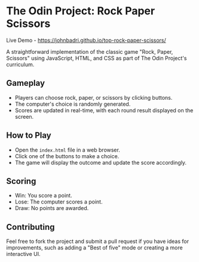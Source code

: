 # The Odin Project: Rock Paper Scissors

Live Demo - https://johnbadri.github.io/top-rock-paper-scissors/

A straightforward implementation of the classic game "Rock, Paper, Scissors" using JavaScript, HTML, and CSS as part of The Odin Project's curriculum.

## Gameplay

- Players can choose rock, paper, or scissors by clicking buttons.
- The computer's choice is randomly generated.
- Scores are updated in real-time, with each round result displayed on the screen.

## How to Play

- Open the `index.html` file in a web browser.
- Click one of the buttons to make a choice.
- The game will display the outcome and update the score accordingly.

## Scoring

- Win: You score a point.
- Lose: The computer scores a point.
- Draw: No points are awarded.

## Contributing

Feel free to fork the project and submit a pull request if you have ideas for improvements, such as adding a "Best of five" mode or creating a more interactive UI.

